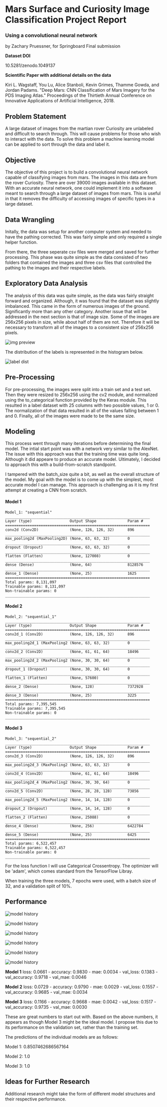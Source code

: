 # Mars Surface and Curiosity Image Classification Project Report
### Using a convolutional neural network

by Zachary Pruessner, for Springboard Final submission

**Dataset DOI**

10.5281/zenodo.1049137

**Scientific Paper with additional details on the data** 

Kiri L. Wagstaff, You Lu, Alice Stanboli, Kevin Grimes, Thamme Gowda,
and Jordan Padams. "Deep Mars: CNN Classification of Mars Imagery for
the PDS Imaging Atlas." Proceedings of the Thirtieth Annual Conference
on Innovative Applications of Artificial Intelligence, 2018.

## Problem Statement

A large dataset of images from the martian rover Curiosity are unlabeled and difficult to search through. This will cause problems for those who wish to interact with the data.
To solve this problem a machine learning model can be applied to sort through the data and label it.

## Objective

The objective of this project is to build a convolutional neural network capable of classifying images from mars. The images in this data are from the rover Curiosity. There are 
over 39000 images available in this dataset. With an accurate neural network, one could implement it into a software meant to search through a large dataset of images from mars.
This is useful in that it removes the difficulty of accessing images of specific types in a large dataset.

## Data Wrangling

Initally, the data was setup for another computer system and needed to have the pathing corrected. This was fairly simple and only required a single helper function.

From there, the three seperate csv files were merged and saved for further processing. This phase was quite simple as the data consisted of two folders that contained the images 
and three csv files that controlled the pathing to the images and their respective labels.

## Exploratory Data Analysis

The analysis of this data was quite simple, as the data was fairly straight forward and organized. Although, it was found that the dataset was slightly imbalanced.
This came in the form of numerous images of the ground. Significantly more than any other category. Another issue that will be addressed in the next section is that of
image size. Some of the images are 256x256 pixels in size, while about half of them are not. Therefore it will be necessary to transform all of the images to a consistent size of 256x256 pixels.

![img preview](/dev/visuals/img_preview.png "img preview")

The distribution of the labels is represented in the histogram below.

![label dist](/dev/visuals/labels_dist.png "labels dist")

## Pre-Processing

For pre-processing, the images were split into a train set and a test set. Then they were resized to 256x256 using the cv2 module, and normalized using the to_categorical 
function provided by the Keras module. This resulted in a label dataset with 25 columns with two possible values, 1 or 0. The normalization of that data resulted in all of the 
values falling between 1 and 0. Finally, all of the images were made to be the same size.

## Modeling

This process went through many iterations before determining the final model. The intial start point was with a network very similar to the AlexNet. The issue with this approach was that the training time was quite long. Although it did appeare to produce an accurate model. Ultimately, I decided to approach this with a build-from-scratch standpoint.

I tampered with the batch_size quite a bit, as well as the overall structure of the model. My goal with the model is to come up with the simplest, most accurate model I can manage. This approach is challenging as it is my first attempt at creating a CNN from scratch. 

#### Model 1
```
Model_1: "sequential"
_________________________________________________________________
Layer (type)                 Output Shape              Param #   
=================================================================
conv2d (Conv2D)              (None, 126, 126, 32)      896       
_________________________________________________________________
max_pooling2d (MaxPooling2D) (None, 63, 63, 32)        0         
_________________________________________________________________
dropout (Dropout)            (None, 63, 63, 32)        0         
_________________________________________________________________
flatten (Flatten)            (None, 127008)            0         
_________________________________________________________________
dense (Dense)                (None, 64)                8128576   
_________________________________________________________________
dense_1 (Dense)              (None, 25)                1625      
=================================================================
Total params: 8,131,097
Trainable params: 8,131,097
Non-trainable params: 0
_________________________________________________________________
```

#### Model 2
```
Model_2: "sequential_1"
_________________________________________________________________
Layer (type)                 Output Shape              Param #   
=================================================================
conv2d_1 (Conv2D)            (None, 126, 126, 32)      896       
_________________________________________________________________
max_pooling2d_1 (MaxPooling2 (None, 63, 63, 32)        0         
_________________________________________________________________
conv2d_2 (Conv2D)            (None, 61, 61, 64)        18496     
_________________________________________________________________
max_pooling2d_2 (MaxPooling2 (None, 30, 30, 64)        0         
_________________________________________________________________
dropout_1 (Dropout)          (None, 30, 30, 64)        0         
_________________________________________________________________
flatten_1 (Flatten)          (None, 57600)             0         
_________________________________________________________________
dense_2 (Dense)              (None, 128)               7372928   
_________________________________________________________________
dense_3 (Dense)              (None, 25)                3225      
=================================================================
Total params: 7,395,545
Trainable params: 7,395,545
Non-trainable params: 0
_________________________________________________________________
```

#### Model 3
```
Model_3: "sequential_2"
_________________________________________________________________
Layer (type)                 Output Shape              Param #   
=================================================================
conv2d_3 (Conv2D)            (None, 126, 126, 32)      896       
_________________________________________________________________
max_pooling2d_3 (MaxPooling2 (None, 63, 63, 32)        0         
_________________________________________________________________
conv2d_4 (Conv2D)            (None, 61, 61, 64)        18496     
_________________________________________________________________
max_pooling2d_4 (MaxPooling2 (None, 30, 30, 64)        0         
_________________________________________________________________
conv2d_5 (Conv2D)            (None, 28, 28, 128)       73856     
_________________________________________________________________
max_pooling2d_5 (MaxPooling2 (None, 14, 14, 128)       0         
_________________________________________________________________
dropout_2 (Dropout)          (None, 14, 14, 128)       0         
_________________________________________________________________
flatten_2 (Flatten)          (None, 25088)             0         
_________________________________________________________________
dense_4 (Dense)              (None, 256)               6422784   
_________________________________________________________________
dense_5 (Dense)              (None, 25)                6425      
=================================================================
Total params: 6,522,457
Trainable params: 6,522,457
Non-trainable params: 0
_________________________________________________________________
```


For the loss function I will use Categorical Crossentropy. The optimizer will be 'adam', which comes standard from the TensorFlow Libray.

When training the three models, 7 epochs were used, with a batch size of 32, and a validation split of 10%.


## Performance

![model history](/dev/visuals/acc_1.png "Model 1 Accuracy")

![model history](/dev/visuals/loss_1.png "Model 1 Loss")

![model history](/dev/visuals/acc_2.png "Model 2 Accuracy")

![model history](/dev/visuals/loss_2.png "Model 2 Loss")

![model history](/dev/visuals/acc_3.png "Model 3 Accuracy")

![model history](/dev/visuals/loss_3.png "Model 3 Loss")

**Model 1** loss: 0.0661 - accuracy: 0.9830 - mae: 0.0034 - val_loss: 0.1383 - val_accuracy: 0.9718 - val_mae: 0.0046

**Model 2** loss: 0.0729 - accuracy: 0.9790 - mae: 0.0029 - val_loss: 0.1557 - val_accuracy: 0.9685 - val_mae: 0.0034

**Model 3** loss: 0.1166 - accuracy: 0.9668 - mae: 0.0042 - val_loss: 0.1517 - val_accuracy: 0.9735 - val_mae: 0.0030 

These are great numbers to start out with. Based on the above numbers, it appears as though Model 3 might be the ideal model. I propose this due to its performance on the
validation set, rather than the training set.

The predictions of the individual models are as follows:

Model 1: 
0.8507462686567164

Model 2:
1.0

Model 3: 
1.0

## Ideas for Further Research

Additional research might take the form of different model structures and their respective performance.
